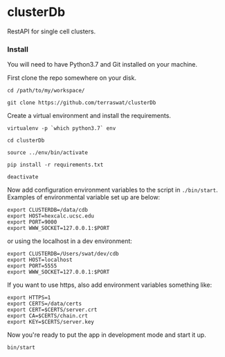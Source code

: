 # clusterDb
RestAPI for single cell clusters.

### Install

You will need to have Python3.7 and Git installed on your machine.

First clone the repo somewhere on your disk.

`cd /path/to/my/workspace/`

`git clone https://github.com/terraswat/clusterDb`


Create a virtual environment and install the requirements.

``virtualenv -p `which python3.7` env``

`cd clusterDb`

`source ../env/bin/activate`

`pip install -r requirements.txt`

`deactivate`


Now add configuration environment variables to the script in `./bin/start`. Examples of environmental variable set up are below:

```
export CLUSTERDB=/data/cdb
export HOST=hexcalc.ucsc.edu
export PORT=9000
export WWW_SOCKET=127.0.0.1:$PORT
```

or using the localhost in a dev environment:

```
export CLUSTERDB=/Users/swat/dev/cdb
export HOST=localhost
export PORT=5555
export WWW_SOCKET=127.0.0.1:$PORT
```
If you want to use https, also add environment variables something like:
```
export HTTPS=1
export CERTS=/data/certs
export CERT=$CERTS/server.crt
export CA=$CERTS/chain.crt
export KEY=$CERTS/server.key
```

Now you're ready to put the app in development mode and start it up.

`bin/start`
